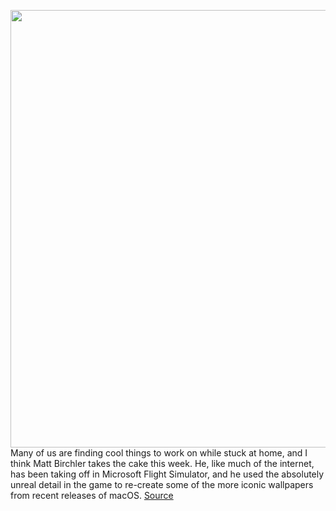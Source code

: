 <img src='https://cdn.vox-cdn.com/thumbor/nH2H4rU6H4aqMULNtNL5DUy60lU=/0x0:3000x2000/1200x800/filters:focal(1260x760:1740x1240)/cdn.vox-cdn.com/uploads/chorus_image/image/67322227/VRG_CatalinaLedeComparison.0.0.jpg' width='700px' /><br/>
Many of us are finding cool things to work on while stuck at home, and I think Matt Birchler takes the cake this week. He, like much of the internet, has been taking off in Microsoft Flight Simulator, and he used the absolutely unreal detail in the game to re-create some of the more iconic wallpapers from recent releases of macOS.
<a href='https://www.theverge.com/21405543/microsoft-flight-simulator-macos-wallpaper-recreations-matt-birchler'> Source <a/>
